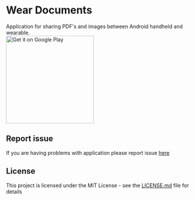 # Wear Documents
Application for sharing PDF's and images between Android handheld and wearable.
<br>
<a href='https://play.google.com/store/apps/details?id=io.github.twoloops.weardocuments&pcampaignid=MKT-Other-global-all-co-prtnr-py-PartBadge-Mar2515-1'><img alt='Get it on Google Play' src='https://play.google.com/intl/en_us/badges/images/generic/en_badge_web_generic.png' width="240"/></a>

## Report issue
If you are having problems with application please report issue [here](https://github.com/ivanmarincic/wear-documents/issues)
## License

This project is licensed under the MIT License - see the [LICENSE.md](LICENSE.md) file for details
